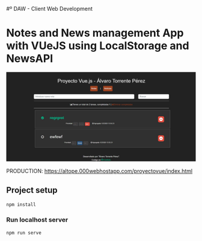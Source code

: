 #º DAW - Client Web Development

# Notes and News management App with VUeJS using LocalStorage and NewsAPI

![alt text](./src/assets/Annotation.jpg)

PRODUCTION: https://altope.000webhostapp.com/proyectovue/index.html

## Project setup
```
npm install
```

### Run localhost server
```
npm run serve
```

